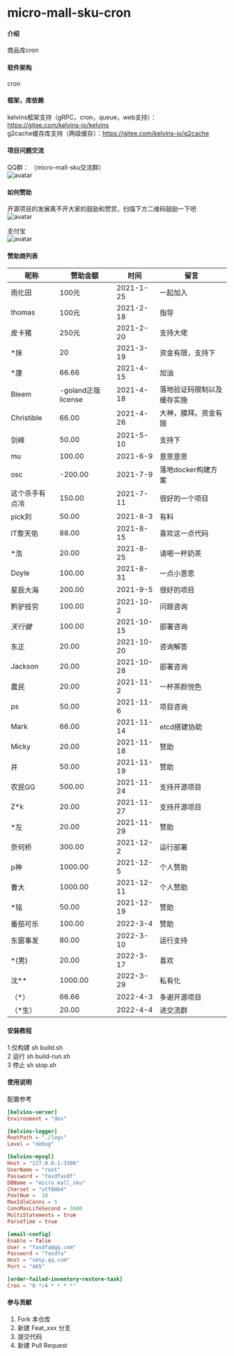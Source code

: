# micro-mall-sku-cron

#### 介绍
商品库cron

#### 软件架构
cron

#### 框架，库依赖
kelvins框架支持（gRPC，cron，queue，web支持）：https://gitee.com/kelvins-io/kelvins   
g2cache缓存库支持（两级缓存）：https://gitee.com/kelvins-io/g2cache   

#### 项目问题交流
QQ群： （micro-mall-sku交流群）  
![avatar](./micro-mall-sku.JPG)

#### 如何赞助
开源项目的发展离不开大家的鼓励和赞赏，扫描下方二维码鼓励一下吧   
![avatar](./微信赞赏码.JPG)

支付宝   
![avatar](./支付宝赞赏码.JPG)

#### 赞助商列表
昵称 | 赞助金额 |  时间 | 留言
---|------|------|---
雨化田 | 100元 | 2021-1-25 | 一起加入
thomas | 100元 | 2021-2-18 | 指导
皮卡猪 | 250元 | 2021-2-20 | 支持大佬
*抹 | 20 | 2021-3-19 | 资金有限，支持下
*康 | 66.66 | 2021-4-15 | 加油
Bleem | -goland正版license | 2021-4-18 | 落地验证码限制以及缓存实施
Christible | 66.00 | 2021-4-26 | 大神，膜拜。资金有限
剑峰 | 50.00 | 2021-5-10 | 支持下
mu | 100.00 | 2021-6-9 | 意思意思
osc | -200.00 | 2021-7-9 | 落地docker构建方案
这个杀手有点冷 | 150.00 | 2021-7-11 | 很好的一个项目
pick刘 | 50.00 | 2021-8-3 | 有料
IT詹天佑 | 88.00 | 2021-8-15 | 喜欢这一点代码
*浩 | 20.00 | 2021-8-25 | 请喝一杯奶茶
Doyle | 100.00 | 2021-8-31 | 一点小意思
星辰大海 | 200.00 | 2021-9-5 | 很好的项目
黔驴技穷 | 100.00 | 2021-10-2 | 问题咨询
_天行健_ | 100.00 | 2021-10-15 | 部署咨询
东正 | 20.00 | 2021-10-20 | 咨询解答
Jackson | 20.00 | 2021-10-28 | 部署咨询
農民 | 20.00 | 2021-11-2 | 一杯茶颜悦色
ps | 50.00 | 2021-11-6 | 项目咨询
Mark | 66.00 | 2021-11-14 | etcd搭建协助
Micky | 20.00 | 2021-11-18 | 赞助
井 | 50.00 | 2021-11-19 | 赞助
农民GG | 500.00 | 2021-11-24 | 支持开源项目
Z*k | 20.00 | 2021-11-27 | 支持开源项目
*左 | 20.00 | 2021-11-29 | 赞助
奈何桥 | 300.00 | 2021-12-2 | 运行部署
p神 | 1000.00 | 2021-12-5 | 个人赞助
曹大 | 1000.00 | 2021-12-11 | 个人赞助
*铭 | 50.00 | 2021-12-19 | 赞助
番茄可乐 | 100.00 | 2022-3-4 | 赞助
东窗事发 | 80.00 | 2022-3-10 | 运行支持
*(男) | 20.00 | 2022-3-17 | 喜欢
沈** | 1000.00 | 2022-3-29 | 私有化
（*） | 66.66 | 2022-4-3 | 多谢开源项目
（*生） | 20.00 | 2022-4-4 | 进交流群

#### 安装教程

1.仅构建  sh build.sh   
2 运行  sh build-run.sh   
3 停止 sh stop.sh

#### 使用说明
配置参考
```toml
[kelvins-server]
Environment = "dev"

[kelvins-logger]
RootPath = "./logs"
Level = "debug"

[kelvins-mysql]
Host = "127.0.0.1:3306"
UserName = "root"
Password = "fasdfasdf"
DBName = "micro_mall_sku"
Charset = "utf8mb4"
PoolNum =  10
MaxIdleConns = 5
ConnMaxLifeSecond = 3600
MultiStatements = true
ParseTime = true

[email-config]
Enable = false
User = "fasdfa@qq.com"
Password = "fasdfa"
Host = "smtp.qq.com"
Port = "465"

[order-failed-inventory-restore-task]
Cron = "0 */4 * * * *"
```

#### 参与贡献

1.  Fork 本仓库
2.  新建 Feat_xxx 分支
3.  提交代码
4.  新建 Pull Request

